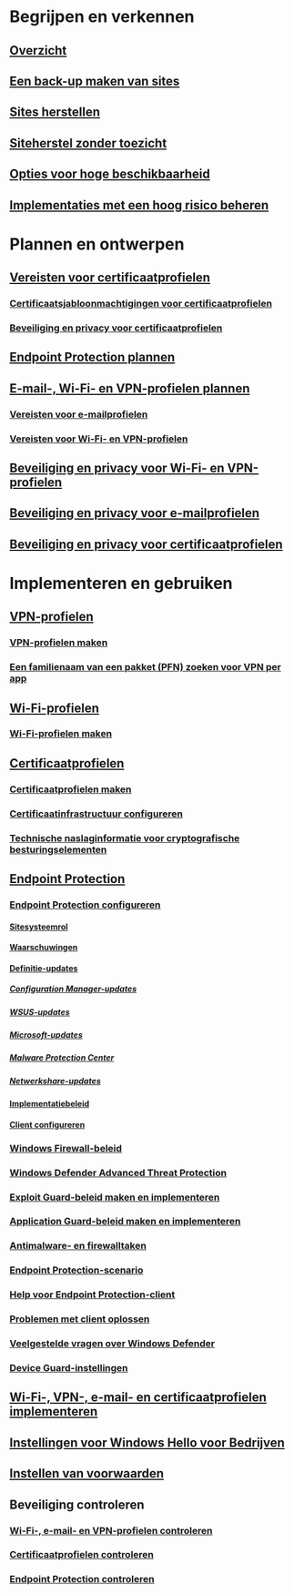 # Begrijpen en verkennen
## [Overzicht](understand\protect-data-and-site-infrastructure.md)
## [Een back-up maken van sites](understand/backup-and-recovery.md)
## [Sites herstellen](understand/recover-sites.md)
## [Siteherstel zonder toezicht](understand/unattended-recovery.md)
## [Opties voor hoge beschikbaarheid](understand/high-availability-options.md)
## [Implementaties met een hoog risico beheren](understand/settings-to-manage-high-risk-deployments.md)

# Plannen en ontwerpen
## [Vereisten voor certificaatprofielen](plan-design/prerequisites-for-certificate-profiles.md)
### [Certificaatsjabloonmachtigingen voor certificaatprofielen](plan-design/planning-for-certificate-template-permissions.md)
### [Beveiliging en privacy voor certificaatprofielen](plan-design/security-and-privacy-for-certificate-profiles.md)

## [Endpoint Protection plannen](plan-design/planning-for-endpoint-protection.md)

## [E-mail-, Wi-Fi- en VPN-profielen plannen](plan-design/prerequisites-for-email-profiles.md)
### [Vereisten voor e-mailprofielen](plan-design/prerequisites-for-email-profiles.md)
### [Vereisten voor Wi-Fi- en VPN-profielen](plan-design/prerequisites-for-wifi-vpn-profiles.md)

## [Beveiliging en privacy voor Wi-Fi- en VPN-profielen](plan-design/security-and-privacy-for-wifi-vpn-profiles.md)

## [Beveiliging en privacy voor e-mailprofielen](plan-design/security-and-privacy-for-email-profiles.md)

## [Beveiliging en privacy voor certificaatprofielen](plan-design/security-and-privacy-for-certificate-profiles.md)

# Implementeren en gebruiken
## [VPN-profielen](deploy-use/vpn-profiles.md)
### [VPN-profielen maken](deploy-use/create-vpn-profiles.md)
### [Een familienaam van een pakket (PFN) zoeken voor VPN per app](deploy-use/find-a-pfn-for-per-app-vpn.md)

## [Wi-Fi-profielen](deploy-use/create-wifi-profiles.md)
### [Wi-Fi-profielen maken](deploy-use/create-wifi-profiles.md)

## [Certificaatprofielen](deploy-use/introduction-to-certificate-profiles.md)
### [Certificaatprofielen maken](deploy-use/create-certificate-profiles.md)
### [Certificaatinfrastructuur configureren](deploy-use/certificate-infrastructure.md)
### [Technische naslaginformatie voor cryptografische besturingselementen](deploy-use/cryptographic-controls-technical-reference.md)

## [Endpoint Protection](deploy-use/endpoint-protection.md)
### [Endpoint Protection configureren](deploy-use/endpoint-protection-configure.md)
#### [Sitesysteemrol](deploy-use/endpoint-protection-site-role.md)
#### [Waarschuwingen](deploy-use/endpoint-configure-alerts.md)
#### [Definitie-updates](deploy-use/endpoint-definition-updates.md)
##### [Configuration Manager-updates](deploy-use/endpoint-definitions-configmgr.md)
##### [WSUS-updates](deploy-use/endpoint-definitions-wsus.md)
##### [Microsoft-updates](deploy-use/endpoint-definitions-microsoft-updates.md)
##### [Malware Protection Center](deploy-use/endpoint-definitions-protection-center.md)
##### [Netwerkshare-updates](deploy-use/endpoint-definitions-network.md)

#### [Implementatiebeleid](deploy-use/endpoint-antimalware-policies.md)
#### [Client configureren](deploy-use/endpoint-protection-configure-client.md)

### [Windows Firewall-beleid](deploy-use/create-windows-firewall-policies.md)
### [Windows Defender Advanced Threat Protection](deploy-use/windows-defender-advanced-threat-protection.md)
### [Exploit Guard-beleid maken en implementeren](deploy-use/create-deploy-exploit-guard-policy.md)
### [Application Guard-beleid maken en implementeren](deploy-use/create-deploy-application-guard-policy.md)
### [Antimalware- en firewalltaken](deploy-use/endpoint-antimalware-firewall.md)
### [Endpoint Protection-scenario](deploy-use/scenarios-endpoint-protection.md)
### [Help voor Endpoint Protection-client](deploy-use/endpoint-protection-client-help.md)
### [Problemen met client oplossen](deploy-use/troubleshoot-endpoint-client.md)
### [Veelgestelde vragen over Windows Defender](deploy-use/endpoint-protection-client-faq.md)
### [Device Guard-instellingen](deploy-use/use-device-guard-with-configuration-manager.md)

## [Wi-Fi-, VPN-, e-mail- en certificaatprofielen implementeren](deploy-use/deploy-wifi-vpn-email-cert-profiles.md)
## [Instellingen voor Windows Hello voor Bedrijven](deploy-use/windows-hello-for-business-settings.md)

## [Instellen van voorwaarden](../mdm/deploy-use/terms-and-conditions.md)

## Beveiliging controleren
### [Wi-Fi-, e-mail- en VPN-profielen controleren](deploy-use/monitor-wifi-email-vpn-profiles.md)
### [Certificaatprofielen controleren](deploy-use/monitor-certificate-profiles.md)
### [Endpoint Protection controleren](deploy-use/monitor-endpoint-protection.md)
